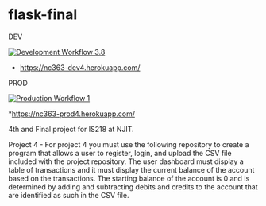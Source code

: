 # flask-final

DEV

[![Development Workflow 3.8](https://github.com/nicktuga13/flask-final/actions/workflows/dev.yml/badge.svg)](https://github.com/nicktuga13/flask-final/actions/workflows/dev.yml)
* https://nc363-dev4.herokuapp.com/

PROD

[![Production Workflow 1](https://github.com/nicktuga13/flask-final/actions/workflows/prod.yml/badge.svg)](https://github.com/nicktuga13/flask-final/actions/workflows/prod.yml)

*https://nc363-prod4.herokuapp.com/

4th and Final project for IS218 at NJIT.

Project 4 - For project 4 you must use the following repository to create a program that allows a user to register,
login, and upload the CSV file included with the project repository.   The user dashboard must display a table of transactions
and it must display the current balance of the account based on the transactions.  The starting balance of the account is 0 and
is determined by adding and subtracting debits and credits to the account that are identified as such in the CSV file.
